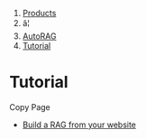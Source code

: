 1. [Products](/products/)
2. â¦
3. [AutoRAG](/autorag/)
4. [Tutorial](/autorag/tutorial/)
   

# Tutorial

Copy Page

* [Build a RAG from your website](/autorag/tutorial/brower-rendering-autorag-tutorial/)
